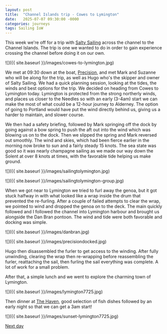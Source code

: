 ```yaml
---
layout: post
title:  "Channel Islands trip - Cowes to Lymington"
date:   2025-07-07 09:30:00 -0000
categories: journeys
tags: Sailing IoW
---
```


This week we're off for a trip with [Salty Sailing][salty] across the channel to the Channel Islands. The trip is one we wanted to do in order to gain experience crossing the channel before doing it on our own.  

![]({{ site.baseurl }}/images/cowes-to-lymington.jpg)

We met at 09:30 down at the boat, [Precision][precision], and met Mark and Suzanne who will be along for the trip, as well as Hugo who's the skipper and owner of Salty Sailing. We had a quick planning session, looking at the tides, the winds and best options for the trip. We decided on heading from Cowes to Lymington today. Lymington is protected from the strong northerly winds, and places us closer to the Needles so with an early (3-4am) start we can make the most of what could be a 12-hour journey to Alderney. The option of going to Portland would have put the wind directly behind us, giving us a harder to maintain, and slower course.

We then had a safety briefing, followed by Mark springing off the dock by going against a bow spring to push the aft out into the wind which was blowing us on to the dock. Then we slipped the spring and Mark reversed out smoothly. The wind and skies, which had been fierce earlier in the morning now broke to sun and a fairly steady 15 knots. The sea state was good so it was nearly champagne sailing as we made our way down the Solent at over 8 knots at times, with the favorable tide helping us make ground.

![]({{ site.baseurl }}/images/sailingtolymington.jpg)

![]({{ site.baseurl }}/images/sailingtolymington-group.jpg)

When we got near to Lymington we tried to furl away the genoa, but it got stuck halfway in with what looked like a wrap inside the drum that prevented the re-furling. After a couple of failed attempts to clear the wrap, we pointed to wind and dropped the genoa on to the deck. The main quickly followed and I followed the channel into Lymington harbour and brought us alongside the Dan Bran pontoon. The wind and tide were both favorable and docking was simple.

![]({{ site.baseurl }}/images/danbran.jpg)

![]({{ site.baseurl }}/images/precisiondocked.jpg)

Hugo then disassembled the furler to get access to the winding. After fully unwinding, clearing the wrap then re-wrapping before reassembling the furler, reattaching the sail, then furling the sail everything was complete. A lot of work for a small problem. 

After that, a simple lunch and we went to explore the charming town of Lymington. 

![]({{ site.baseurl }}/images/lymington7725.jpg)

Then dinner at [The Haven][haven], good selection of fish dishes followed by an early night so that we can get a 3am start!

![]({{ site.baseurl }}/images/sunset-lymington7725.jpg)

[Next day]({{site-url}}/blog/2025/07/channel-islands-alderney/)


[salty]: https://saltysailing.co.uk
[precision]: https://www.saltysailing.co.uk/sailing
[haven]: https://havenrestaurant.co.uk/
